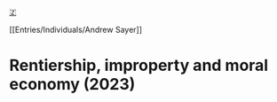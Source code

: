 [🇿](zotero://select/library/items/B6HZXNN8)

[[Entries/Individuals/Andrew Sayer]] 
# Rentiership, improperty and moral economy (2023)

